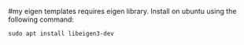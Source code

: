 #my eigen templates
requires eigen library.
Install on ubuntu using the following command:
```powershell
sudo apt install libeigen3-dev
```
